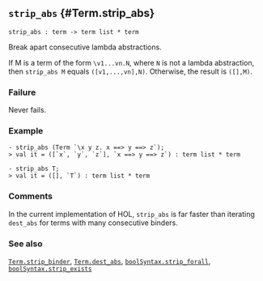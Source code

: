 ## `strip_abs` {#Term.strip_abs}


```
strip_abs : term -> term list * term
```



Break apart consecutive lambda abstractions.


If M is a term of the form `\v1...vn.N`, where `N` is not a lambda abstraction,
then `strip_abs M` equals `([v1,...,vn],N)`. Otherwise, the result
is `([],M)`.

### Failure

Never fails.

### Example

    
    - strip_abs (Term `\x y z. x ==> y ==> z`);
    > val it = ([`x`, `y`, `z`], `x ==> y ==> z`) : term list * term
    
    - strip_abs T;
    > val it = ([], `T`) : term list * term
    



### Comments

In the current implementation of HOL, `strip_abs` is far faster
than iterating `dest_abs` for terms with many consecutive binders.

### See also

[`Term.strip_binder`](#Term.strip_binder), [`Term.dest_abs`](#Term.dest_abs), [`boolSyntax.strip_forall`](#boolSyntax.strip_forall), [`boolSyntax.strip_exists`](#boolSyntax.strip_exists)

